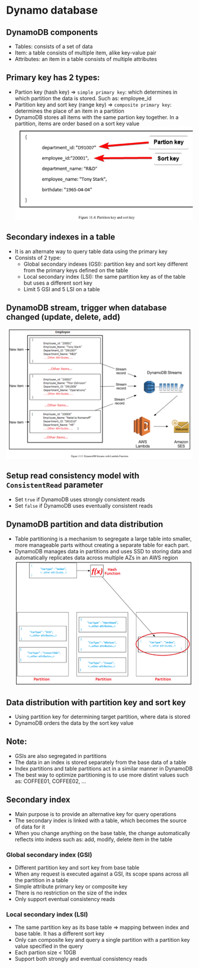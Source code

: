 # Dynamo database 

## DynamoDB components
- Tables: consists of a set of data
- Item: a table consists of multiple item, alike key-value pair
- Attributes: an item in a table consists of multiple attributes

## Primary key has 2 types:
- Partion key (hash key) => `simple primary key`: which determines in which partition the data is stored. Such as: employee_id
- Partition key and sort key (range key) => `composite primary key`: determines the place of an item in a partition
- DynamoDB stores all items with the same partion key together. In a partition, items are order based on a sort key value
![](./media/primary_key_dynamodb.png)

## Secondary indexes in a table
- It is an alternate way to query table data using the primary key
- Consists of 2 type:
    - Global secondary indexes (GSI): partition key and sort key different from the primary keys defined on the table
    - Local secondary index (LSI): the same partition key as of the table but uses a different sort key
    - Limit 5 GSI and 5 LSI on a table

## DynamoDB stream, trigger when database changed (update, delete, add)
![](./media/dynamodb_stream.png)

## Setup read consistency model with `ConsistentRead` parameter
- Set `true` if DynamoDB uses strongly consistent reads
- Set `false` if DynamoDB uses eventually consistent reads

## DynamoDB partition and data distribution
- Table partitioning is a mechanism to segregate a large table into smaller, more manageable parts without creating a separate table for each part.
- DynamoDB manages data in partitions and uses SSD to storing data and automatically replicates data across multiple AZs in an AWS region
![](./media/partition_dynamodb.png)

## Data distribution with partition key and sort key
- Using partition key for determining target partition, where data is stored
- DynamoDB orders the data by the sort key value

## Note:
- GSIs are also segregated in partitions 
- The data in an index is stored separately from the base data of a table
- Index partitions and table partitions act in a similar manner in DynamoDB
- The best way to optimize partitioning is to use more distint values such as: COFFEE01, COFFEE02, ...

## Secondary index 
- Main purpose is to provide an alternative key for query operations
- The secondary index is linked with a table, which becomes the source of data for it
- When you change anything on the base table, the change automatically reflects into indexs such as: add, modify, delete item in the table 

### Global secondary index (GSI)
- Different partition key and sort key from base table
- When any request is executed against a GSI, its scope spans across all the partition in a table 
- Simple attribute primary key or composite key
- There is no restriction on the size of the index
- Only support eventual consistency reads

### Local secondary index (LSI)
- The same partition key as its base table => mapping between index and base table. It has a different sort key 
- Only can composite key and query a single partition with a partition key value specified in the query
- Each partion size < 10GB
- Support both strongly and eventual consistency reads 
